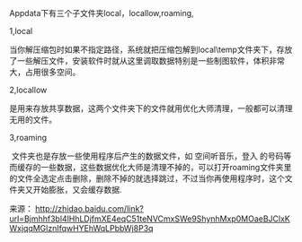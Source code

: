 Appdata下有三个子文件夹local，locallow,roaming, 

 1,local 

​    当你解压缩包时如果不指定路径，系统就把压缩包解到local\temp文件夹下，存放了一些解压文件，安装软件时就从这里调取数据特别是一些制图软件，体积非常大，占用很多空间。 

 2,locallow

​    是用来存放共享数据，这两个文件夹下的文件就用优化大师清理，一般都可以清理无用的文件。 

 3,roaming

​    文件夹也是存放一些使用程序后产生的数据文件，如 空间听音乐，登入 的号码等而缓存的一些数据，这些数据优化大师是清理不掉的，可以打开roaming文件夹里的文件全选定点击删除，删除不掉的就选择跳过，不过当你再使用程序时，这个文件夹又开始膨胀，又会缓存数据.

 来源： <http://zhidao.baidu.com/link?url=Bjmhhf3bl4lHhLDjfmXE4eqC51teNVCmxSWe9ShynhMxp0MOaeBJClxKWxjqqMGlznIfqwHYEhWqLPbbWj8P3q>  